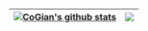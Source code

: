 | <a href="https://github.com/anuraghazra/github-readme-stats"><img align="center" src="https://github-readme-stats.vercel.app/api?username=CoGian&show_icons=true&include_all_commits=true&theme=buefy&hide_border=true" alt="CoGian's github stats" /></a> | <a href="https://github.com/anuraghazra/github-readme-stats"><img align="center" src="https://github-readme-stats.vercel.app/api/top-langs/?username=CoGian&layout=compact&theme=buefy&hide_border=true" /></a> |
| ------------- | ------------- |
